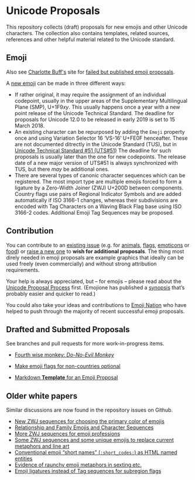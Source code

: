Unicode Proposals
=================

This repository collects (draft) proposals for new emojis and other Unicode characters.
The collection also contains templates, related sources, references and other helpful material related to the Unicode standard.

Emoji
-----

Also see [Charlotte Buff's](https://github.com/random-guy-32) site for [failed but published emoji proposals](http://randomguy32.de/unicode/misc/rejected-emoji-proposals/).

A [new emoji](http://unicode.org/emoji/selection.html) can be made in three different ways: 

* If rather original, it may require the assignment of an individual codepoint, usually in the upper areas of the Supplementary Multilingual Plane (SMP), U+1F9*xy*. This usually happens once a year with a new point release of the Unicode Technical Standard. The deadline for proposals for Unicode 12.0 to be released in early 2019 is set to 15 March 2018.
* An existing character can be repurposed by adding the `Emoji` property once and using Variation Selector 16 &lsquo;VS-16&rsquo; U+FE0F henceafter. These are not documented ditrectly in the Unicode Standard (TUS), but in [Unicode Technical Standard #51 (UTS#51)](http://unicode.org/reports/tr51/) The deadline for such proposals is usually later than the one for new codepoints. The release date of a new major version of UTS#51 is always synchronized with TUS, but there *may* be additional ones.
* There are several types of canonic character sequences which can be registered. The most import type are multiple emojis forced to form a ligature by a Zero-Width Joiner (ZWJ) U+200D between components. Country flags use pairs of Regional Indicator Symbols and are added automatically if ISO 3166-1 changes, whereas their subdivisions are encoded with Tag Characters on a Waving Black Flag base using ISO 3166-2 codes. Additional Emoji Tag Sequences may be proposed.

Contribution
------------

You can contribute to an [existing issue](https://github.com/Crissov/unicode-proposals/issues) (e.g. for [animals](https://github.com/Crissov/unicode-proposals/issues?q=is%3Aissue+is%3Aopen+label%3Aanimal), [flags](https://github.com/Crissov/unicode-proposals/issues?q=is%3Aissue+is%3Aopen+label%3Aflag), [emoticons](https://github.com/Crissov/unicode-proposals/issues?q=is%3Aissue+is%3Aopen+label%3Aemoticon) or [food](https://github.com/Crissov/unicode-proposals/issues?q=is%3Aissue+is%3Aopen+label%3Afood)) or [raise a new one](https://github.com/Crissov/unicode-proposals/issues/new) to **wish for additional proposals**. 
The thing most direly needed in emoji proposals are example graphics that ideally can be used freely (even commercially) and without strong attribution requirements.

Your help is always appreciated, but &ndash; for emojis &ndash; please read about the [Unicode Proposal Process](http://unicode.org/emoji/selection.html) first. (Emojione has published a [synopsis](https://www.emojione.com/blog/so-you-want-to-propose-an-emoji-to-unicode-heres-how) that&rsquo;s probably easier and quicker to read.)

You could also take your ideas and contributions to [Emoji Nation](http://www.emojination.org) who have helped to push through the majority of recent successful emoji proposals.

Drafted and Submitted Proposals
-------------------------------

See branches and pull requests for more work-in-progress items.

* [Fourth wise monkey: _Do-No-Evil Monkey_](fourth-monkey.md)
* [Make emoji flags for non-countries optional](dependent-regions.md)

* [Markdown **Template** for an Emoji Proposal](proposal.template.md)

Older white papers
------------------

Similar discussions are now found in the repository issues on Github.

* [New ZWJ sequences for choosing the primary color of emojis](color-selection.md)
* [Relationship and Family Emojis and Character Sequences](relationships.md)
* [More ZWJ sequences for emoji professions](professions.md)
* [Some ZWJ sequences and some unique emojis to replace current metaphors and line art](sexual-activities.md)
* [Conventional emoji “short names” (`:short_codes:`) as HTML named entities](emoji-entities.md)
* [Evidence of raunchy emoji metaphors in sexting etc.](references/sexting.md)
* [Emoji ligatures instead of Tag sequences for subregion flags](iso_3166-2-emoji.md)
